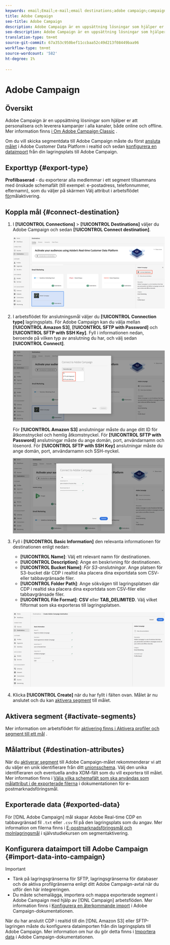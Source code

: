 ```yaml
---
keywords: email;Email;e-mail;email destinations;adobe campaign;campaign
title: Adobe Campaign
seo-title: Adobe Campaign
description: Adobe Campaign är en uppsättning lösningar som hjälper er att personalisera och leverera kampanjer i alla kanaler, både online och offline.
seo-description: Adobe Campaign är en uppsättning lösningar som hjälper er att personalisera och leverera kampanjer i alla kanaler, både online och offline.
translation-type: tm+mt
source-git-commit: 67a353c950bef11ccbaa52c49d213f08449baa96
workflow-type: tm+mt
source-wordcount: '582'
ht-degree: 1%

---
```



# Adobe Campaign

## Översikt

Adobe Campaign är en uppsättning lösningar som hjälper er att personalisera och leverera kampanjer i alla kanaler, både online och offline. Mer information finns [i Om Adobe Campaign Classic](https://docs.adobe.com/content/help/en/campaign-classic/using/getting-started/starting-with-adobe-campaign/about-adobe-campaign-classic.html) .

Om du vill skicka segmentdata till Adobe Campaign måste du först [ansluta målet](#connect-destination) i Adobe Customer Data Platform i realtid och sedan [konfigurera en dataimport](#import-data-into-campaign) från din lagringsplats till Adobe Campaign.

## Exporttyp {#export-type}

**Profilbaserad** - du exporterar alla medlemmar i ett segment tillsammans med önskade schemafält (till exempel: e-postadress, telefonnummer, efternamn), som du väljer på skärmen Välj attribut i arbetsflödet [för](/help/rtcdp/destinations/activate-destinations.md#select-attributes)målaktivering.

## Koppla mål {#connect-destination}

1. I **[!UICONTROL Connections]** > **[!UICONTROL Destinations]** väljer du Adobe Campaign och sedan **[!UICONTROL Connect destination]**.

   ![Anslut till Adobes kampanj](/help/rtcdp/destinations/assets/connect-adobe-campaign.png)

1. I arbetsflödet för anslutningsmål väljer du **[!UICONTROL Connection type]** lagringsplats. För Adobe Campaign kan du välja mellan **[!UICONTROL Amazon S3]**, **[!UICONTROL SFTP with Password]** och **[!UICONTROL SFTP with SSH Key]**. Fyll i informationen nedan, beroende på vilken typ av anslutning du har, och välj sedan **[!UICONTROL Connect]**.

   ![Konfigurera kampanjguiden](/help/rtcdp/destinations/assets/adobe-campaign-wizard.png)

   För **[!UICONTROL Amazon S3]** anslutningar måste du ange ditt ID för åtkomstnyckel och hemlig åtkomstnyckel.
För **[!UICONTROL SFTP with Password]** anslutningar måste du ange domän, port, användarnamn och lösenord.
För **[!UICONTROL SFTP with SSH Key]** anslutningar måste du ange domän, port, användarnamn och SSH-nyckel.

   ![Fyll i Campaign-information](/help/rtcdp/destinations/assets/adobe-campaign-step2.png)

1. Fyll i **[!UICONTROL Basic Information]** den relevanta informationen för destinationen enligt nedan:
   * **[!UICONTROL Name]**: Välj ett relevant namn för destinationen.
   * **[!UICONTROL Description]**: Ange en beskrivning för destinationen.
   * **[!UICONTROL Bucket Name]**: *För S3-anslutningar*. Ange platsen för S3-bucket där CDP i realtid ska placera dina exportdata som CSV- eller tabbavgränsade filer.
   * **[!UICONTROL Folder Path]**: Ange sökvägen till lagringsplatsen där CDP i realtid ska placera dina exportdata som CSV-filer eller tabbavgränsade filer.
   * **[!UICONTROL File Format]**: **CSV** eller **TAB_DELIMITED**. Välj vilket filformat som ska exporteras till lagringsplatsen.

   ![Grundläggande information om kampanj](/help/rtcdp/destinations/assets/adobe-campaign-basic-information.png)

1. Klicka **[!UICONTROL Create]** när du har fyllt i fälten ovan. Målet är nu anslutet och du kan [aktivera segment](/help/rtcdp/destinations/activate-destinations.md) till målet.

## Aktivera segment {#activate-segments}

Mer information om arbetsflödet för [aktivering finns i Aktivera profiler och segment till ett mål](/help/rtcdp/destinations/activate-destinations.md) .

## Målattribut {#destination-attributes}

När du [aktiverar segment](/help/rtcdp/destinations/activate-destinations.md) till Adobe Campaign-målet rekommenderar vi att du väljer en unik identifierare från ditt [unionsschema](../../profile/home.md#profile-fragments-and-union-schemas). Välj den unika identifieraren och eventuella andra XDM-fält som du vill exportera till målet. Mer information finns i [Välja vilka schemafält som ska användas som målattribut i de exporterade filerna](/help/rtcdp/destinations/email-marketing-destinations.md#destination-attributes) i dokumentationen för e-postmarknadsföringsmål.

## Exporterade data {#exported-data}

För [!DNL Adobe Campaign] mål skapar Adobe Real-time CDP en tabbavgränsad fil `.txt` eller `.csv` fil på den lagringsplats som du angav. Mer information om filerna finns i [E-postmarknadsföringsmål och molnlagringsmål](/help/rtcdp/destinations/activate-destinations.md#esp-and-cloud-storage) i självstudiekursen om segmentaktivering.

<!--

Expect a new file to be created in your storage location every day. The file format is:

`Adobe_Campaign_segment<segmentID>_<timestamp-yyyymmddhhmmss>.csv`

```
Adobe_Campaign_segment12341e18-abcd-49c2-836d-123c88e76c39_20200408061804.csv
Adobe_Campaign_segment12341e18-abcd-49c2-836d-123c88e76c39_20200409052200.csv
Adobe_Campaign_segment12341e18-abcd-49c2-836d-123c88e76c39_20200410061130.csv
```

The presence of these files in your storage location is confirmation of successful activation. To understand how the exported files are structured, you can [download a sample .csv file](/help/rtcdp/destinations/assets/sample_export_file_segment12341e18-abcd-49c2-836d-123c88e76c39_20200408061804.csv). This sample file includes the profile attributes `person.firstname`, `person.lastname`, `person.gender`, `person.birthyear`, and `personalEmail.address`.

-->

## Konfigurera dataimport till Adobe Campaign {#import-data-into-campaign}

>[!IMPORTANT]
>
>* Tänk på lagringsgränserna för SFTP, lagringsgränserna för databaser och de aktiva profilgränserna enligt ditt Adobe Campaign-avtal när du utför den här integreringen.
>* Du måste schemalägga, importera och mappa exporterade segment i Adobe Campaign med hjälp av [!DNL Campaign] arbetsflöden. Mer information finns i [Konfigurera en återkommande import](https://docs.adobe.com/content/help/en/campaign-classic/using/automating-with-workflows/general-operation/importing-data.html#setting-up-a-recurring-import) i Adobe Campaign-dokumentationen.



När du har anslutit CDP i realtid till din [!DNL Amazon S3] eller SFTP-lagringen måste du konfigurera dataimporten från din lagringsplats till Adobe Campaign. Mer information om hur du gör detta finns i [Importera data](https://docs.adobe.com/content/help/en/campaign-classic/using/automating-with-workflows/general-operation/importing-data.html) i Adobe Campaign-dokumentationen.